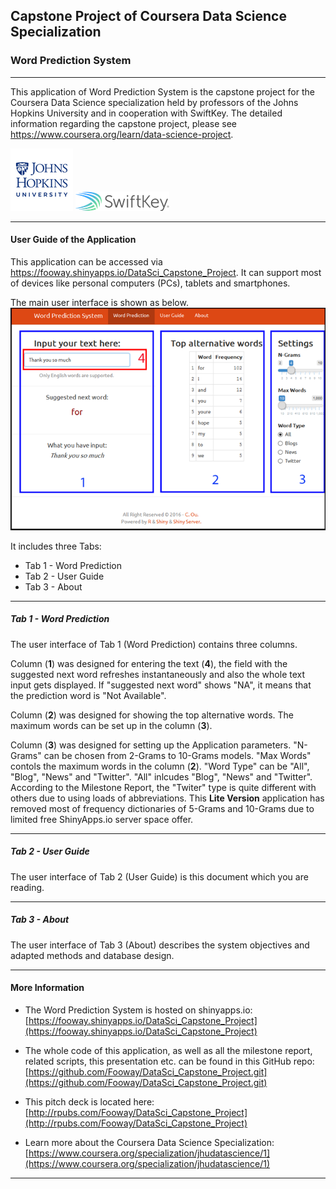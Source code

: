 ## Capstone Project of Coursera Data Science Specialization 
### Word Prediction System
 
******
This application of Word Prediction System is the capstone project for the Coursera Data Science specialization held by professors of the Johns Hopkins University and in cooperation with SwiftKey. The detailed information regarding the capstone project, please see <https://www.coursera.org/learn/data-science-project>.

![Coursera Logo](logo-jhu.png)     ![SwiftKey Logo](swiftkey.png)


******
#### User Guide of the Application

This application can be accessed via <https://fooway.shinyapps.io/DataSci_Capstone_Project>. It can support most of devices like personal computers (PCs), tablets and smartphones. 

The main user interface is shown as below.
![Application Screenshot](app-screenshot-userguide.png)

It includes three Tabs:
* Tab 1 - Word Prediction
* Tab 2 - User Guide 
* Tab 3 - About

******
##### Tab 1 - Word Prediction

The user interface of Tab 1 (Word Prediction) contains three columns. 

Column (**1**) was designed for entering the text (**4**), the field with the suggested next word refreshes instantaneously and  also the whole text input gets displayed. If "suggested next word" shows "NA", it means that the prediction word is "Not Available".

Column (**2**) was designed for showing the top alternative words. The maximum words can be set up in the column (**3**).

Column (**3**) was designed for setting up the Application parameters. "N-Grams" can be chosen from 2-Grams to 10-Grams models. "Max Words" contols the maximum words in the column (**2**). "Word Type" can be "All", "Blog", "News" and "Twitter". "All" inlcudes "Blog", "News" and "Twitter". According to the Milestone Report, the "Twiter" type is quite different with others due to using loads of abbreviations. This **Lite Version** application has removed most of frequency dictionaries of 5-Grams and 10-Grams due to limited free ShinyApps.io server space offer. 


******
##### Tab 2 - User Guide 

The user interface of Tab 2 (User Guide) is this document which you are reading.

******
##### Tab 3 - About

The user interface of Tab 3 (About) describes the system objectives and adapted methods and database design.

******

#### More Information


* The Word Prediction System is hosted on shinyapps.io: [https://fooway.shinyapps.io/DataSci_Capstone_Project](https://fooway.shinyapps.io/DataSci_Capstone_Project)


* The whole code of this application, as well as all the milestone report, related scripts, this presentation  etc. can be found in this GitHub repo: [https://github.com/Fooway/DataSci_Capstone_Project.git](https://github.com/Fooway/DataSci_Capstone_Project.git)

* This pitch deck is located here: [http://rpubs.com/Fooway/DataSci_Capstone_Project](http://rpubs.com/Fooway/DataSci_Capstone_Project)

* Learn more about the Coursera Data Science Specialization: [https://www.coursera.org/specialization/jhudatascience/1](https://www.coursera.org/specialization/jhudatascience/1)
******
